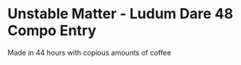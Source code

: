 Unstable Matter - Ludum Dare 48 Compo Entry
===========================================

Made in 44 hours with copious amounts of coffee
